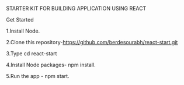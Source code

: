 STARTER KIT FOR BUILDING APPLICATION USING REACT

Get Started

1.Install Node.

2.Clone this repository-https://github.com/berdesourabh/react-start.git

3.Type cd react-start

4.Install Node packages- npm install.

5.Run the app - npm start.
